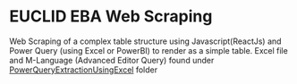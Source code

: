 # EUCLID EBA Web Scraping

Web Scraping of a complex table structure using Javascript(ReactJs) and Power Query (using Excel or PowerBI) to render as a simple table.
Excel file and M-Language (Advanced Editor Query) found under [PowerQueryExtractionUsingExcel](https://github.com/AmuthesWaran/EUCLID-EBA-Extraction/tree/main/src/PowerQueryExtractionUsingExcel) folder
